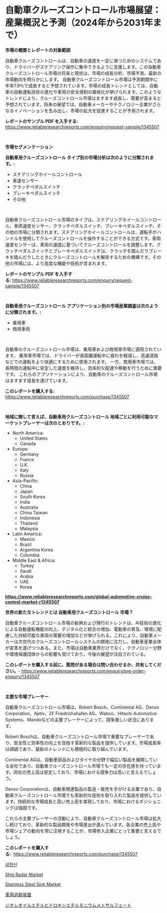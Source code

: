 <p><h1>自動車クルーズコントロール市場展望：産業概況と予測（2024年から2031年まで）</h1></p><p><strong>市場の概要とレポートの対象範囲</strong></p>
<p><p>自動車クルーズコントロールは、自動車の速度を一定に保つためのシステムであり、ドライバーがステアリング操作に集中できるように支援します。この自動車クルーズコントロール市場の将来と現状は、市場の成長分析、市場予測、最新の市場動向を明らかにします。 自動車クルーズコントロール市場は予測期間中に年率7.8％で成長すると予想されています。市場の成長トレンドとしては、自動車の自動運転技術の進化や車両の安全規制の厳格化が挙げられます。このようなトレンドにより、クルーズコントロール市場はますます成長し、需要が高まると予想されています。将来の展望では、自動車メーカーやテクノロジー企業がさらなるイノベーションを生み出し、市場の拡大を促進することが予測されます。</p></p>
<p><strong>レポートのサンプル PDF を入手する:</strong> <a href="https://www.reliableresearchreports.com/enquiry/request-sample/1345507">https://www.reliableresearchreports.com/enquiry/request-sample/1345507</a></p>
<p>&nbsp;</p>
<p><strong>市場セグメンテーション</strong></p>
<p><strong>自動車用クルーズコントロール タイプ別の市場分析は次のように分類されます。:</strong></p>
<p><ul><li>ステアリングホイールコントロール</li><li>車速センサー</li><li>クラッチペダルスイッチ</li><li>ブレーキペダルスイッチ</li><li>その他</li></ul></p>
<p>&nbsp;</p>
<p><p>自動車クルーズコントロール市場のタイプは、ステアリングホイールコントロール、車両速度センサー、クラッチペダルスイッチ、ブレーキペダルスイッチ、その他の市場に分類されます。ステアリングホイールコントロールは、運転手がハンドルを使用してクルーズコントロールを操作することができる方式です。車両速度センサーは、車両の速度に基づいてクルーズコントロールを調整します。クラッチペダルスイッチとブレーキペダルスイッチは、クラッチを踏んだりブレーキを踏んだりしたときにクルーズコントロールを解除するための機構です。その他の市場には、より高度な機能や技術が含まれます。</p></p>
<p><strong>レポートのサンプル PDF を入手する:</strong>&nbsp;<a href="https://www.reliableresearchreports.com/enquiry/request-sample/1345507">https://www.reliableresearchreports.com/enquiry/request-sample/1345507</a></p>
<p>&nbsp;</p>
<p><strong> 自動車用クルーズコントロール アプリケーション別の市場産業調査は次のように分類されます。:</strong></p>
<p><ul><li>乗用車</li><li>商用車両</li></ul></p>
<p>&nbsp;</p>
<p><p>自動車のクルーズコントロール市場は、乗用車および商用車市場に適用されています。 乗用車市場では、ドライバーが長距離運転中に疲れを軽減し、高速道路などでの運転をより快適にするために使用されます。 一方、商用車市場では、長時間の運転中に安定した速度を維持し、効率的な配達や移動を行うために重要です。 これらのアプリケーションにより、自動車のクルーズコントロール市場はますます成長を遂げています。</p></p>
<p><strong>このレポートを購入する:</strong>&nbsp; <a href="https://www.reliableresearchreports.com/purchase/1345507">https://www.reliableresearchreports.com/purchase/1345507</a></p>
<p>&nbsp;</p>
<p><strong>地域に関して言えば、自動車用クルーズコントロール 地域ごとに利用可能なマーケットプレーヤーは次のとおりです。:</strong></p>
<p><ul>
    <li>
        North America:
        <ul>
            <li>United States</li>
            <li>Canada</li>
        </ul>
    </li>
    <li>
        Europe:
        <ul>
            <li>Germany</li>
            <li>France</li>
            <li>U.K.</li>
            <li>Italy</li>
            <li>Russia</li>
        </ul>
    </li>
    <li>
        Asia-Pacific:
        <ul>
            <li>China</li>
            <li>Japan</li>
            <li>South Korea</li>
            <li>India</li>
            <li>Australia</li>
            <li>China Taiwan</li>
            <li>Indonesia</li>
            <li>Thailand</li>
            <li>Malaysia</li>
        </ul>
    </li>
    <li>
        Latin America:
        <ul>
            <li>Mexico</li>
            <li>Brazil</li>
            <li>Argentina Korea</li>
            <li>Colombia</li>
        </ul>
    </li>
    <li>
        Middle East & Africa:
        <ul>
            <li>Turkey</li>
            <li>Saudi</li>
            <li>Arabia</li>
            <li>UAE</li>
            <li>Korea</li>
        </ul>
    </li>
    </ul></p>
<p><strong><a href="https://www.reliableresearchreports.com/global-automotive-cruise-control-market-r1345507">https://www.reliableresearchreports.com/global-automotive-cruise-control-market-r1345507</a></strong>&nbsp;</p>
<p><strong>世界の新たなトレンドとは 自動車用クルーズコントロール 市場？</strong></p>
<p><p>自動車クルーズコントロール市場の新興および現行のトレンドは、AI技術の進化による自動運転機能の向上、デジタル化と統合の増加、電動車の普及、環境に配慮した持続可能な車両の需要の増加などが挙げられる。これにより、自動車メーカーは次世代のクルーズコントロールシステムの開発に注力し、自動車産業全体が変革を遂げつつある。また、市場は自動車業界だけでなく、テクノロジー分野や環境保護団体からの影響も受けており、今後の展望が注目されている。</p></p>
<p><strong>このレポートを購入する前に、質問がある場合は問い合わせるか、共有してください。</strong>- <a href="https://www.reliableresearchreports.com/enquiry/pre-order-enquiry/1345507">https://www.reliableresearchreports.com/enquiry/pre-order-enquiry/1345507</a></p>
<p>&nbsp;</p>
<p><strong>主要な市場プレーヤー</strong></p>
<p><p>自動車クルーズコントロール市場は、Robert Bosch、Continental AG、Denso Corporation、Aptiv、ZF Friedrichshafen AG、Wabco、Hitachi Automotive Systems、Mandoなどの主要プレーヤーによって、競争激しい状況にあります。</p><p>Robert Boschは、自動車クルーズコントロール市場で重要なプレーヤーであり、安全性と効率性の向上を目指す革新的な製品を提供しています。市場成長率は順調であり、最新のトレンドにも積極的に取り組んでいます。</p><p>Continental AGは、自動車部品およびタイヤの分野で幅広い製品を展開している会社であり、自動車クルーズコントロール市場でも一定の存在感を持っています。同社の売上高は安定しており、市場における競争力は高いと言えるでしょう。</p><p>Denso Corporationは、自動車関連製品の製造・販売を手がける企業であり、自動車クルーズコントロール市場でも革新的な技術を取り入れた製品を提供しています。持続的な市場成長と高い売上高を実現しており、市場におけるポジショニングは強固です。</p><p>これらの主要プレーヤーの活動により、自動車クルーズコントロール市場は拡大し続けており、革新的な製品開発や市場進出が進んでいます。各企業の売上高や市場シェアの動向を常に注視することが、市場参入企業にとって重要と言えるでしょう。</p></p>
<p><strong>このレポートを購入する:</strong>&nbsp;&nbsp;<a href="https://www.reliableresearchreports.com/purchase/1345507">https://www.reliableresearchreports.com/purchase/1345507</a></p>
<p><p><a href="https://medium.com/@jerrodhilll68/%ED%99%A9%EC%82%B0-%EC%84%B1-%EC%A1%B0-%ED%81%AC%EA%B8%B0-%EC%8B%9C%EC%9E%A5-%EC%A0%84%EB%A7%9D-%EB%B0%8F-%EC%8B%9C%EC%9E%A5-%EC%98%88%EC%B8%A1-2024%EB%85%84%EB%B6%80%ED%84%B0-2031%EB%85%84%EA%B9%8C%EC%A7%80-082ff91c1b80">설팜산</a></p><p><a href="https://github.com/globismark/Market-Research-Report-List-2/blob/main/ship-radar-market.md">Ship Radar Market</a></p><p><a href="https://issuu.com/reportprime-2/docs/stainless-steel-sink-market-size-2030.pptx">Stainless Steel Sink Market</a></p><p><a href="https://github.com/MosesSpinka1914/Market-Research-Report-List-1/blob/main/700081020317.md">車両追跡装置</a></p><p><a href="https://medium.com/@dm15982023/%E3%82%B8%E3%82%AA%E3%83%AC%E3%82%AA%E3%82%A4%E3%83%AB%E3%82%A8%E3%83%81%E3%83%AB%E3%83%92%E3%83%89%E3%83%AD%E3%82%AD%E3%82%B7%E3%82%A8%E3%83%81%E3%83%AB%E3%83%A2%E3%83%8B%E3%82%A6%E3%83%A0%E3%83%A1%E3%83%88%E3%82%B5%E3%83%AB%E3%83%95%E3%82%A7%E3%83%BC%E3%83%88%E5%B8%82%E5%A0%B4%E5%88%86%E6%9E%90%E3%81%A82024%E5%B9%B4%E3%81%8B%E3%82%892031%E5%B9%B4%E3%81%BE%E3%81%A7%E3%81%AE%E4%BA%88%E6%B8%AC%E3%82%B5%E3%82%A4%E3%82%BA-666b0dfdd8cf">ジオレオイルエチルヒドロキシエチルモニウムメトサルフェート</a></p></p>